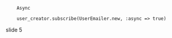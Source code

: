         Async

        user_creator.subscribe(UserEmailer.new, :async => true)
















































































slide 5